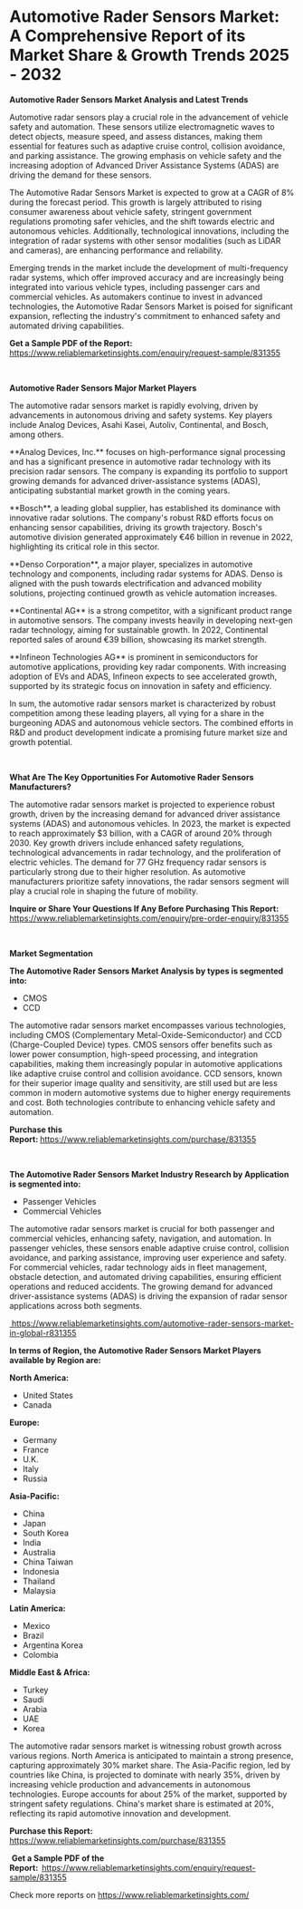 <p><h1>Automotive Rader Sensors Market: A Comprehensive Report of its Market Share & Growth Trends 2025 - 2032</h1></p><p><strong>Automotive Rader Sensors Market Analysis and Latest Trends</strong></p>
<p><p>Automotive radar sensors play a crucial role in the advancement of vehicle safety and automation. These sensors utilize electromagnetic waves to detect objects, measure speed, and assess distances, making them essential for features such as adaptive cruise control, collision avoidance, and parking assistance. The growing emphasis on vehicle safety and the increasing adoption of Advanced Driver Assistance Systems (ADAS) are driving the demand for these sensors.</p><p>The Automotive Radar Sensors Market is expected to grow at a CAGR of 8% during the forecast period. This growth is largely attributed to rising consumer awareness about vehicle safety, stringent government regulations promoting safer vehicles, and the shift towards electric and autonomous vehicles. Additionally, technological innovations, including the integration of radar systems with other sensor modalities (such as LiDAR and cameras), are enhancing performance and reliability.</p><p>Emerging trends in the market include the development of multi-frequency radar systems, which offer improved accuracy and are increasingly being integrated into various vehicle types, including passenger cars and commercial vehicles. As automakers continue to invest in advanced technologies, the Automotive Radar Sensors Market is poised for significant expansion, reflecting the industry's commitment to enhanced safety and automated driving capabilities.</p></p>
<p><strong>Get a Sample PDF of the Report:&nbsp;</strong> <a href="https://www.reliablemarketinsights.com/enquiry/request-sample/831355?utm_campaign=3064&utm_medium=2&utm_source=Github&utm_content=ia&utm_term=25032025&utm_id=automotive-rader-sensors">https://www.reliablemarketinsights.com/enquiry/request-sample/831355</a></p>
<p>&nbsp;</p>
<p><strong>Automotive Rader Sensors Major Market Players</strong></p>
<p><p>The automotive radar sensors market is rapidly evolving, driven by advancements in autonomous driving and safety systems. Key players include Analog Devices, Asahi Kasei, Autoliv, Continental, and Bosch, among others. </p><p>**Analog Devices, Inc.** focuses on high-performance signal processing and has a significant presence in automotive radar technology with its precision radar sensors. The company is expanding its portfolio to support growing demands for advanced driver-assistance systems (ADAS), anticipating substantial market growth in the coming years.</p><p>**Bosch**, a leading global supplier, has established its dominance with innovative radar solutions. The company's robust R&D efforts focus on enhancing sensor capabilities, driving its growth trajectory. Bosch's automotive division generated approximately €46 billion in revenue in 2022, highlighting its critical role in this sector.</p><p>**Denso Corporation**, a major player, specializes in automotive technology and components, including radar systems for ADAS. Denso is aligned with the push towards electrification and advanced mobility solutions, projecting continued growth as vehicle automation increases.</p><p>**Continental AG** is a strong competitor, with a significant product range in automotive sensors. The company invests heavily in developing next-gen radar technology, aiming for sustainable growth. In 2022, Continental reported sales of around €39 billion, showcasing its market strength.</p><p>**Infineon Technologies AG** is prominent in semiconductors for automotive applications, providing key radar components. With increasing adoption of EVs and ADAS, Infineon expects to see accelerated growth, supported by its strategic focus on innovation in safety and efficiency.</p><p>In sum, the automotive radar sensors market is characterized by robust competition among these leading players, all vying for a share in the burgeoning ADAS and autonomous vehicle sectors. The combined efforts in R&D and product development indicate a promising future market size and growth potential.</p></p>
<p>&nbsp;</p>
<p><strong>What Are The Key Opportunities For Automotive Rader Sensors Manufacturers?</strong></p>
<p><p>The automotive radar sensors market is projected to experience robust growth, driven by the increasing demand for advanced driver assistance systems (ADAS) and autonomous vehicles. In 2023, the market is expected to reach approximately $3 billion, with a CAGR of around 20% through 2030. Key growth drivers include enhanced safety regulations, technological advancements in radar technology, and the proliferation of electric vehicles. The demand for 77 GHz frequency radar sensors is particularly strong due to their higher resolution. As automotive manufacturers prioritize safety innovations, the radar sensors segment will play a crucial role in shaping the future of mobility.</p></p>
<p><strong>Inquire or Share Your Questions If Any Before Purchasing This Report:</strong> <a href="https://www.reliablemarketinsights.com/enquiry/pre-order-enquiry/831355?utm_campaign=3064&utm_medium=2&utm_source=Github&utm_content=ia&utm_term=25032025&utm_id=automotive-rader-sensors">https://www.reliablemarketinsights.com/enquiry/pre-order-enquiry/831355</a></p>
<p>&nbsp;</p>
<p><strong>Market Segmentation</strong></p>
<p><strong>The Automotive Rader Sensors Market Analysis by types is segmented into:</strong></p>
<p><ul><li>CMOS</li><li>CCD</li></ul></p>
<p><p>The automotive radar sensors market encompasses various technologies, including CMOS (Complementary Metal-Oxide-Semiconductor) and CCD (Charge-Coupled Device) types. CMOS sensors offer benefits such as lower power consumption, high-speed processing, and integration capabilities, making them increasingly popular in automotive applications like adaptive cruise control and collision avoidance. CCD sensors, known for their superior image quality and sensitivity, are still used but are less common in modern automotive systems due to higher energy requirements and cost. Both technologies contribute to enhancing vehicle safety and automation.</p></p>
<p><strong>Purchase this Report:&nbsp;</strong><a href="https://www.reliablemarketinsights.com/purchase/831355?utm_campaign=3064&utm_medium=2&utm_source=Github&utm_content=ia&utm_term=25032025&utm_id=automotive-rader-sensors">https://www.reliablemarketinsights.com/purchase/831355</a></p>
<p>&nbsp;</p>
<p><strong>The Automotive Rader Sensors Market Industry Research by Application is segmented into:</strong></p>
<p><ul><li>Passenger Vehicles</li><li>Commercial Vehicles</li></ul></p>
<p><p>The automotive radar sensors market is crucial for both passenger and commercial vehicles, enhancing safety, navigation, and automation. In passenger vehicles, these sensors enable adaptive cruise control, collision avoidance, and parking assistance, improving user experience and safety. For commercial vehicles, radar technology aids in fleet management, obstacle detection, and automated driving capabilities, ensuring efficient operations and reduced accidents. The growing demand for advanced driver-assistance systems (ADAS) is driving the expansion of radar sensor applications across both segments.</p></p>
<p><a href="https://www.reliablemarketinsights.com/automotive-rader-sensors-market-in-global-r831355?utm_campaign=3064&utm_medium=2&utm_source=Github&utm_content=ia&utm_term=25032025&utm_id=automotive-rader-sensors">&nbsp;https://www.reliablemarketinsights.com/automotive-rader-sensors-market-in-global-r831355</a></p>
<p><strong>In terms of Region, the Automotive Rader Sensors Market Players available by Region are:</strong></p>
<p>
    <p> <strong> North America: </strong>
        <ul>
            <li>United States</li>
            <li>Canada</li>
        </ul>
        </p> 
    <p> <strong> Europe: </strong>
        <ul>
            <li>Germany</li>
            <li>France</li>
            <li>U.K.</li>
            <li>Italy</li>
            <li>Russia</li>
        </ul>
        </p> 
    <p> <strong> Asia-Pacific: </strong>
        <ul>
            <li>China</li>
            <li>Japan</li>
            <li>South Korea</li>
            <li>India</li>
            <li>Australia</li>
            <li>China Taiwan</li>
            <li>Indonesia</li>
            <li>Thailand</li>
            <li>Malaysia</li>
        </ul>
        </p> 
    <p> <strong> Latin America: </strong>
        <ul>
            <li>Mexico</li>
            <li>Brazil</li>
            <li>Argentina Korea</li>
            <li>Colombia</li>
        </ul>
        </p> 
    <p> <strong> Middle East & Africa: </strong>
        <ul>
            <li>Turkey</li>
            <li>Saudi</li>
            <li>Arabia</li>
            <li>UAE</li>
            <li>Korea</li>
        </ul>
    </p>
    </p>
<p><p>The automotive radar sensors market is witnessing robust growth across various regions. North America is anticipated to maintain a strong presence, capturing approximately 30% market share. The Asia-Pacific region, led by countries like China, is projected to dominate with nearly 35%, driven by increasing vehicle production and advancements in autonomous technologies. Europe accounts for about 25% of the market, supported by stringent safety regulations. China's market share is estimated at 20%, reflecting its rapid automotive innovation and development.</p></p>
<p><strong>Purchase this Report: </strong><a href="https://www.reliablemarketinsights.com/purchase/831355?utm_campaign=3064&utm_medium=2&utm_source=Github&utm_content=ia&utm_term=25032025&utm_id=automotive-rader-sensors">https://www.reliablemarketinsights.com/purchase/831355</a></p>
<p>&nbsp;<strong>Get a Sample PDF of the Report:&nbsp;&nbsp;</strong><a href="https://www.reliablemarketinsights.com/enquiry/request-sample/831355?utm_campaign=3064&utm_medium=2&utm_source=Github&utm_content=ia&utm_term=25032025&utm_id=automotive-rader-sensors">https://www.reliablemarketinsights.com/enquiry/request-sample/831355</a></p>
<p><strong></strong></p>
<p>Check more reports on <a href="https://www.reliablemarketinsights.com/?utm_campaign=3064&utm_medium=2&utm_source=Github&utm_content=ia&utm_term=25032025&utm_id=automotive-rader-sensors">https://www.reliablemarketinsights.com/</a></p>